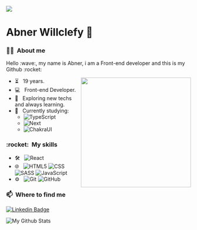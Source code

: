 ![](https://komarev.com/ghpvc/?username=AbnerWillclefy&color=006bed)

# Abner Willclefy :wave: &nbsp;

<h3> 🦸‍♂️ &nbsp;About me </h3>

<p>Hello :wave:, my name is Abner, i am a Front-end developer and this is my Github :rocket:</p>
<img align="right" width="300" src="https://i2.wp.com/allhtaccess.info/wp-content/uploads/2018/03/programming.gif?fit=1281%2C716&ssl=1" />

- ⏳ &nbsp; 19 years.
- 💻 &nbsp; Front-end Developer.
- :thinking: &nbsp; Exploring new techs and always learning.
- :book: &nbsp; Currently studying:
  - ![TypeScript](https://img.shields.io/badge/TypeScript-007ACC?style=for-the-badge&logo=typescript&logoColor=white)
  - ![Next](https://img.shields.io/badge/next.js-000000?style=for-the-badge&logo=nextdotjs&logoColor=white)
  - ![ChakraUI](https://img.shields.io/badge/Chakra--UI-319795?style=for-the-badge&logo=chakra-ui&logoColor=white)

<h3> :rocket: &nbsp;My skills </h3>

- 🛠 &nbsp;
  ![React](https://img.shields.io/badge/React-20232A?style=for-the-badge&logo=react&logoColor=61DAFB)
- 🌐 &nbsp;
  ![HTML5](https://img.shields.io/badge/HTML5-E34F26?style=for-the-badge&logo=html5&logoColor=white)
  ![CSS](https://img.shields.io/badge/CSS3-1572B6?style=for-the-badge&logo=css3&logoColor=white)
  ![SASS](	https://img.shields.io/badge/Sass-CC6699?style=for-the-badge&logo=sass&logoColor=white)
  ![JavaScript](https://img.shields.io/badge/JavaScript-323330?style=for-the-badge&logo=javascript&logoColor=F7DF1E)
- ⚙️ &nbsp;
  ![Git](https://img.shields.io/badge/Git-F05032?style=for-the-badge&logo=git&logoColor=white)
  ![GitHub](https://img.shields.io/badge/GitHub-100000?style=for-the-badge&logo=github&logoColor=white)

### 📫&nbsp; Where to find me

[![Linkedin Badge](https://img.shields.io/badge/-AbnerWillclefy-blue?style=for-the-badge&logo=Linkedin&logoColor=white&link=https://www.linkedin.com/in/abner-willclefy/)](https://www.linkedin.com/in/abner-willclefy/)

<img align="center" src="https://github-readme-stats.vercel.app/api/top-langs/?username=abnerwillclefy&layout=compact&theme=radical" alt="My Github Stats">
